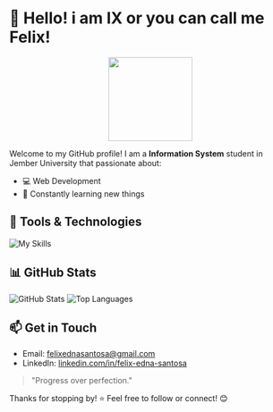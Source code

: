 # 👋 Hello! i am IX or you can call me Felix!

<div align="center">
  <img height="150" src="https://avatars.githubusercontent.com/u/182391439?v=4"/>
</div>

Welcome to my GitHub profile! I am a **Information System** student in Jember University that passionate about:

- 💻 Web Development
- 🌱 Constantly learning new things  

## 🔧 Tools & Technologies
![My Skills](https://skillicons.dev/icons?i=html,css,js,python,git,github,vscode,figma)

## 📊 GitHub Stats
![GitHub Stats](https://github-readme-stats.vercel.app/api?username=felixedsntsa&show_icons=true&theme=tokyonight&hide_title=true)
![Top Languages](https://github-readme-stats.vercel.app/api/top-langs/?username=felixedsntsa&layout=compact&theme=tokyonight)

## 📫 Get in Touch
- Email: [felixednasantosa@gmail.com](mailto:felixednasantosa@gmail.com)
- LinkedIn: [linkedin.com/in/felix-edna-santosa](https://linkedin.com/in/felix-edna-santosa-1baa452a6)

> "Progress over perfection."

Thanks for stopping by! ⭐ Feel free to follow or connect! 😊
